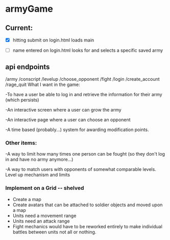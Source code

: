 # armyGame

## Current:
-[x] hitting submit on login.html loads main

-[ ] name entered on login.html looks for and selects a specific saved army

## api endpoints
/army
/conscript
/levelup
/choose_opponent
/fight
/login
/create_account
/rage_quit
 What I want in the game:

 -To have a user be able to log in and retrieve the information for their army (which persists)
 
 -An interactive screen where a user can grow the army
 
 -An interactive page where a user can choose an opponent
 
 -A time based (probably...) system for awarding modification points.

### Other items:
 -A way to limit how many times one person can be fought (so they don't log in and have no army anymore...)
 
 -A way to match users with opponents of somewhat comparable levels.
 Level up mechanism and limits

 ### Implement on a Grid -- shelved

 - Create a map
 - Create avatars that can be attached to soldier objects and moved upon a map
 - Units need a movement range
 - Units need an attack range
 - Fight mechanics would have to be reworked entirely to make individual battles between units not all or nothing.
